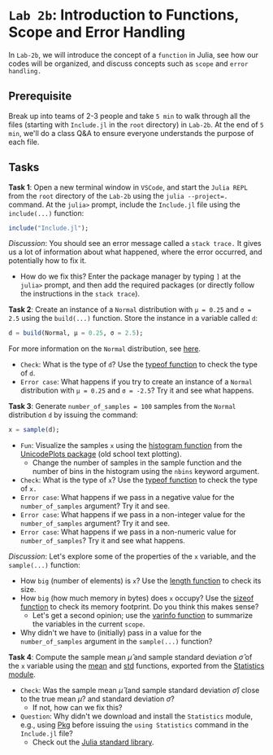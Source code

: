 # `Lab 2b`: Introduction to Functions, Scope and Error Handling
In `Lab-2b`, we will introduce the concept of a `function` in Julia, see how our codes will be organized, and discuss concepts such as `scope` and `error handling.` 

## Prerequisite 
Break up into teams of 2-3 people and take `5 min` to walk through all the files (starting with `Include.jl` in the `root` directory) in `Lab-2b`. At the end of `5 min`, we'll do a class Q&A to ensure everyone understands the purpose of each file.

## Tasks
__Task 1__: Open a new terminal window in `VSCode`, and start the `Julia REPL` from the `root` directory of the `Lab-2b` using the `julia --project=.` command. At the `julia>` prompt, include the `Include.jl` file using the `include(...)` function: 

```julia
include("Include.jl");
```

_Discussion_: You should see an error message called a `stack trace.` It gives us a lot of information about what happened, where the error occurred, and potentially how to fix it.
* How do we fix this? Enter the package manager by typing `]` at the `julia>` prompt, and then add the required packages (or directly follow the instructions in the `stack trace`).

__Task 2__: Create an instance of a `Normal` distribution with `μ = 0.25` and `σ = 2.5` using the `build(...)` function. Store the instance in a variable called `d`:

```julia
d = build(Normal, μ = 0.25, σ = 2.5);
```

For more information on the `Normal` distribution, see [here](https://juliastats.org/Distributions.jl/stable/univariate/#Distributions.Normal).
* `Check`: What is the type of `d`? Use the [typeof function](https://docs.julialang.org/en/v1/base/base/#Core.typeof) to check the type of `d`.
* `Error case`: What happens if you try to create an instance of a `Normal` distribution with `μ = 0.25` and `σ = -2.5`? Try it and see what happens.

__Task 3__: Generate `number_of_samples = 100` samples from the `Normal` distribution `d` by issuing the command:
    
```julia
x = sample(d);
```

* `Fun`: Visualize the samples `x` using the [histogram function](https://docs.julialang.org/en/v1/stdlib/Statistics/#Statistics.histogram) from the [UnicodePlots package](https://github.com/JuliaPlots/UnicodePlots.jl.git) (old school text plotting). 
    * Change the number of samples in the sample function and the number of bins in the histogram using the `nbins` keyword argument.
* `Check`: What is the type of `x`? Use the [typeof function](https://docs.julialang.org/en/v1/base/base/#Core.typeof) to check the type of `x.`
* `Error case`: What happens if we pass in a negative value for the `number_of_samples` argument? Try it and see.
* `Error case`: What happens if we pass in a non-integer value for the `number_of_samples` argument? Try it and see.
* `Error case`: What happens if we pass in a non-numeric value for `number_of_samples`? Try it and see what happens.

_Discussion_: Let's explore some of the properties of the `x` variable, and the `sample(...)` function:
* How `big` (number of elements) is `x`? Use the [length function](https://docs.julialang.org/en/v1/base/strings/#Base.length-Tuple{AbstractString}) to check its size. 
* How `big` (how much memory in bytes) does `x` occupy? Use the [sizeof function](https://docs.julialang.org/en/v1/base/base/#Base.sizeof-Tuple{Type}) to check its memory footprint. Do you think this makes sense?
    * Let's get a second opinion; use the [varinfo function](https://docs.julialang.org/en/v1/stdlib/InteractiveUtils/#InteractiveUtils.varinfo) to summarize the variables in the current `scope`.
* Why didn't we have to (initially) pass in a value for the `number_of_samples` argument in the `sample(...)` function?

__Task 4__: Compute the sample mean $\hat{\mu}$ and sample standard deviation $\hat{\sigma}$ of the `x` variable using the [mean](https://docs.julialang.org/en/v1/stdlib/Statistics/#Statistics.mean) and [std](https://docs.julialang.org/en/v1/stdlib/Statistics/#Statistics.std) functions, exported from the [Statistics module](https://docs.julialang.org/en/v1/stdlib/Statistics/#Statistics).
* `Check`: Was the sample mean $\hat{\mu}$ (and sample standard deviation $\hat{\sigma}$) close to the true mean $\mu$? and standard deviation $\sigma$?
    * If not, how can we fix this?
* `Question`: Why didn't we download and install the `Statistics` module, e.g., using [Pkg](https://pkgdocs.julialang.org/v1/) before issuing the `using Statistics` command in the `Include.jl` file?
    * Check out the [Julia standard library](https://docs.julialang.org/en/v1/).
